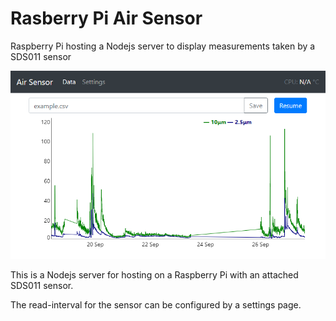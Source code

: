 # Rasberry Pi Air Sensor
Raspberry Pi hosting a Nodejs server to display measurements taken by a SDS011 sensor

![Chart image](https://raw.githubusercontent.com/TomHumphries/RasberryPiAirSensor/master/air-sensor-chart.png)

This is a Nodejs server for hosting on a Raspberry Pi with an attached SDS011 sensor. 

The read-interval for the sensor can be configured by a settings page.
